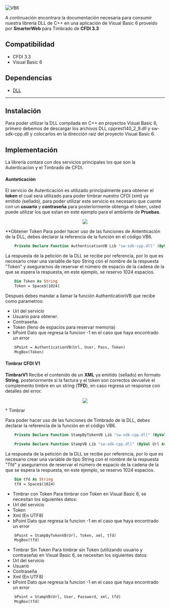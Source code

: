 
![VB6](http://findicons.com/files/icons/1803/msdn/128/ms_visual_studio.png)

A continuación encontrara la documentación necesaria para consumir nuestra librería DLL de C++ en una aplicación de Visual Basic 6 proveido por **SmarterWeb** para Timbrado de **CFDI 3.3**

Compatibilidad
-------------
* CFDI 3.3
* Visual Basic 6

Dependencias
------------
* [DLL](http://restsharp.org/)

----------------
Instalaci&oacute;n
---------
Para poder utilizar la DLL compilada en C++ en proyectos Visual Basic 6, primero debemos de descargar los archivos DLL cpprest140_2_9.dll y sw-sdk-cpp.dll y colocarlos en la dirección raiz del proyecto Visual Basic 6.

Implementaci&oacute;n
---------
La librería contara con dos servicios principales los que son la Autenticacion y el Timbrado de CFDI.

#### Aunteticaci&oacute;n #####
El servicio de Autenticación es utilizado principalmente para obtener el **token** el cual sera utilizado para poder timbrar nuestro CFDI (xml) ya emitido (sellado), para poder utilizar este servicio es necesario que cuente con un **usuario** y **contraseña** para posteriormente obtenga el token, usted puede utilizar los que estan en este ejemplo para el ambiente de **Pruebas**.
<p align="center">
    <img src="http://developers.sw.com.mx/wp-content/uploads/2017/05/vb6-one.png">
</p>

**Obtener Token
Para poder hacer uso de las funciones de Antenticación de la DLL, debes declarar la referencia de la función en el código VB6.

```vb
    Private Declare Function AuthenticationVB Lib "sw-sdk-cpp.dll" (ByVal Url As String, ByVal User As String, ByVal Pass As String, ByVal Token As String) As Long
```
La respuesta de la petición de la DLL se recibe por referencia, por lo que es necesario crear una variable de tipo String con el nombre de la respuesta "Token" y asegurarnos de reservar el número de espacio de la cadena de la que se espera la respuesta, en este ejemplo, se reservo 1024 espacios.

```vb
    Dim Token As String
    Token = Space$(1024)
```
Despues debes mandar a llamar la función AuthenticationVB que recibe como parametros:

* Url del servicio
* Usuario para obtener.
* Contraseña.
* Token (lleno de espacios para reservar memoria)
* bPoint Dato que regresa la funcion -1 en el caso que haya encontrado un error

```vb
    bPoint = AuthenticationVB(Url, User, Pass, Token)
    MsgBox(Token)
```

#### Timbrar CFDI V1 #####
**TimbrarV1** Recibe el contenido de un **XML** ya emitido (sellado) en formato **String**,    posteriormente si la factura y el token son correctos devuelve el complemento timbre en un string (**TFD**), en caso regresa un response con detalles del error.

<p align="center">
    <img src="http://developers.sw.com.mx/wp-content/uploads/2017/05/vb6-two-design.png">
</p>
* Timbrar

Para poder hacer uso de las funciones de Timbrado de la DLL, debes declarar la referencia de la función en el código VB6.
```vb
    Private Declare Function StampByTokenVB Lib "sw-sdk-cpp.dll" (ByVal Url As String, ByVal Token As String, ByVal xml As String, ByVal tfd As String) As Long

    Private Declare Function StampVB Lib "sw-sdk-cpp.dll" (ByVal Url As String, ByVal User As String, ByVal Pass As String, ByVal xml As String, ByVal tfd As String) As Long

```
La respuesta de la petición de la DLL se recibe por referencia, por lo que es necesario crear una variable de tipo String con el nombre de la respuesta "Tfd" y asegurarnos de reservar el número de espacio de la cadena de la que se espera la respuesta, en este ejemplo, se reservo 1024 espacios.
```vb
    Dim tfd As String
    tfd = Space$(1024)
```
* Timbrar con Token
Para timbrar con Token en Visual Basic 6, se necesitan los siguientes datos:
* Url del servicio
* Token
* Xml (En UTF8)
* bPoint Dato que regresa la funcion -1 en el caso que haya encontrado un error

```vb
    bPoint = StampByTokenVB(Url, Token, xml, tfd)
    MsgBox(tfd)
```
* Timbrar Sin Token
Para timbrar sin Token (utilizando usuario y contraseña) en Visual Basic 6, se necesitan los siguientes datos:
* Url del servicio
* Usuario
* Contraseña
* Xml (En UTF8)
* bPoint Dato que regresa la funcion -1 en el caso que haya encontrado un error

```vb
    bPoint = StampVB(Url, User, Password, xml, tfd)
    MsgBox(tfd)
```